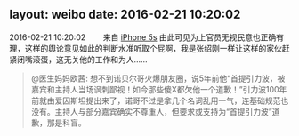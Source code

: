 layout: weibo
date: 2016-02-21 10:20:02
---
<meta name="referrer" content="no-referrer" />

2016-02-21 10:20:02  &nbsp;&nbsp;&nbsp;&nbsp;&nbsp;&nbsp; 来自 <a href="sinaweibo://customweibosource" rel="nofollow">iPhone 5s</a>
由此可见为上官员无视民意也正确有理，这样的舆论意见如此的判断水准听取个屁啊，我是张绍刚一样让这样的家伙赶紧闭嘴滚蛋，这无关他的工作和为人……
>  @医生妈妈欧茜: 想不到诺贝尔哥火爆朋友圈，说5年前他“首提引力波，被嘉宾和主持人当场讽刺鄙视！如今那些傻X都欠他一个道歉！”引力波100年前就由爱因斯坦提出来了，诺哥不过是拿几个名词乱用一气，连基础规范也没有。主持人与部分嘉宾确实不尊重人，但要求或支持为“首提引力波”道歉，那是科盲。 ​​​
